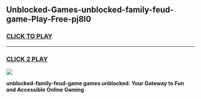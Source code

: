 
## Unblocked-Games-unblocked-family-feud-game-Play-Free-pj8l0
<h3>
<a href="https://premium76.site?title=unblocked-family-feud-game&ref=23A">CLICK TO PLAY</a></h3>
<hr>

<h3>
<a href="https://premium76.site?title=unblocked-family-feud-game&ref=23A">CLICK 2 PLAY</a>
  
</h3>

<a href="https://premium76.site?title=unblocked-family-feud-game&ref=23A"><img src="https://clearcache.store/games.png"></a>


**unblocked-family-feud-game games unblocked: Your Gateway to Fun and Accessible Online Gaming**
